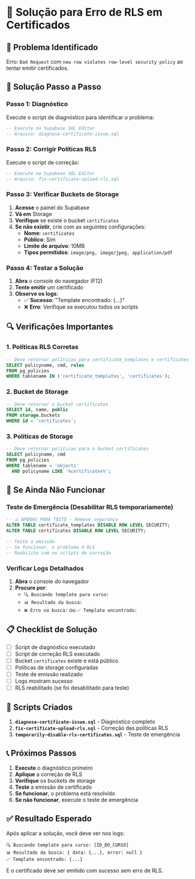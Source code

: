 # 🔧 Solução para Erro de RLS em Certificados

## 🚨 **Problema Identificado**
Erro: `Bad Request` com `new row violates row-level security policy` ao tentar emitir certificados.

## 🎯 **Solução Passo a Passo**

### **Passo 1: Diagnóstico**
Execute o script de diagnóstico para identificar o problema:

```sql
-- Execute no Supabase SQL Editor
-- Arquivo: diagnose-certificate-issue.sql
```

### **Passo 2: Corrigir Políticas RLS**
Execute o script de correção:

```sql
-- Execute no Supabase SQL Editor
-- Arquivo: fix-certificate-upload-rls.sql
```

### **Passo 3: Verificar Buckets de Storage**
1. **Acesse** o painel do Supabase
2. **Vá em** Storage
3. **Verifique** se existe o bucket `certificates`
4. **Se não existir**, crie com as seguintes configurações:
   - **Nome**: `certificates`
   - **Público**: Sim
   - **Limite de arquivo**: 10MB
   - **Tipos permitidos**: `image/png, image/jpeg, application/pdf`

### **Passo 4: Testar a Solução**
1. **Abra** o console do navegador (F12)
2. **Tente emitir** um certificado
3. **Observe os logs**:
   - ✅ **Sucesso**: "Template encontrado: {...}"
   - ❌ **Erro**: Verifique se executou todos os scripts

## 🔍 **Verificações Importantes**

### **1. Políticas RLS Corretas**
```sql
-- Deve retornar políticas para certificate_templates e certificates
SELECT policyname, cmd, roles 
FROM pg_policies 
WHERE tablename IN ('certificate_templates', 'certificates');
```

### **2. Bucket de Storage**
```sql
-- Deve retornar o bucket certificates
SELECT id, name, public 
FROM storage.buckets 
WHERE id = 'certificates';
```

### **3. Políticas de Storage**
```sql
-- Deve retornar políticas para o bucket certificates
SELECT policyname, cmd 
FROM pg_policies 
WHERE tablename = 'objects' 
  AND policyname LIKE '%certificates%';
```

## 🚨 **Se Ainda Não Funcionar**

### **Teste de Emergência (Desabilitar RLS temporariamente)**
```sql
-- ⚠️ APENAS PARA TESTE - Remove segurança
ALTER TABLE certificate_templates DISABLE ROW LEVEL SECURITY;
ALTER TABLE certificates DISABLE ROW LEVEL SECURITY;

-- Teste a emissão
-- Se funcionar, o problema é RLS
-- Reabilite com os scripts de correção
```

### **Verificar Logs Detalhados**
1. **Abra** o console do navegador
2. **Procure por**:
   - `🔍 Buscando template para curso:`
   - `📊 Resultado da busca:`
   - `❌ Erro na busca:` ou `✅ Template encontrado:`

## 📋 **Checklist de Solução**

- [ ] Script de diagnóstico executado
- [ ] Script de correção RLS executado
- [ ] Bucket `certificates` existe e está público
- [ ] Políticas de storage configuradas
- [ ] Teste de emissão realizado
- [ ] Logs mostram sucesso
- [ ] RLS reabilitado (se foi desabilitado para teste)

## 🔧 **Scripts Criados**

1. **`diagnose-certificate-issue.sql`** - Diagnóstico completo
2. **`fix-certificate-upload-rls.sql`** - Correção das políticas RLS
3. **`temporarily-disable-rls-certificates.sql`** - Teste de emergência

## 📞 **Próximos Passos**

1. **Execute** o diagnóstico primeiro
2. **Aplique** a correção de RLS
3. **Verifique** os buckets de storage
4. **Teste** a emissão de certificado
5. **Se funcionar**, o problema está resolvido
6. **Se não funcionar**, execute o teste de emergência

## ✅ **Resultado Esperado**

Após aplicar a solução, você deve ver nos logs:
```
🔍 Buscando template para curso: [ID_DO_CURSO]
📊 Resultado da busca: { data: {...}, error: null }
✅ Template encontrado: {...}
```

E o certificado deve ser emitido com sucesso sem erro de RLS.
